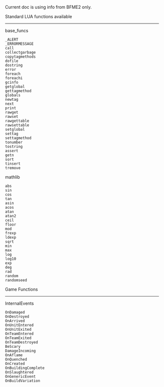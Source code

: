 Current doc is using info from BFME2 only.  

Standard LUA functions available

----
base_funcs
```
_ALERT
_ERRORMESSAGE
call
collectgarbage
copytagmethods
dofile
dostring
error
foreach
foreachi
gcinfo
getglobal
gettagmethod
globals
newtag
next
print
rawget
rawset
rawgettable
rawsettable
setglobal
settag
settagmethod
tonumber
tostring
assert
getn
sort
tinsert
tremove
```







mathlib
```
abs
sin
cos
tan
asin
acos
atan
atan2
ceil
floor
mod
frexp
ldexp
sqrt
min
max
log
log10
exp
deg
rad
random
randomseed
```


Game Functions

----
InternalEvents
```
OnDamaged
OnDestroyed
OnArrived
OnUnitEntered
OnUnitExited
OnTeamEntered
OnTeamExited
OnTeamDestroyed
BeScary
DamageIncoming
OnAflame
OnQuenched
OnCreated
OnBuildingComplete
OnSlaughtered
OnGenericEvent
OnBuildVariation
```
